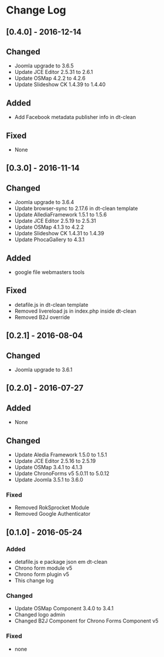 # Change Log

## [0.4.0] - 2016-12-14

## Changed

- Joomla upgrade to 3.6.5
- Update JCE Editor 2.5.31 to 2.6.1
- Update OSMap 4.2.2 to 4.2.6
- Update Slideshow CK 1.4.39 to 1.4.40

## Added
- Add Facebook metadata publisher info in dt-clean

## Fixed
- None

## [0.3.0] - 2016-11-14

## Changed

- Joomla upgrade to 3.6.4
- Update browser-sync to 2.17.6 in dt-clean template
- Update AllediaFramework 1.5.1 to 1.5.6
- Update JCE Editor 2.5.19 to 2.5.31
- Update OSMap 4.1.3 to 4.2.2
- Update Slideshow CK 1.4.31 to 1.4.39
- Update PhocaGallery to 4.3.1

## Added
- google file webmasters tools

## Fixed

- detafile.js in dt-clean template
- Removed livereload js in index.php inside dt-clean
- Removed B2J override

## [0.2.1] - 2016-08-04

## Changed
- Joomla upgrade to 3.6.1

## [0.2.0] - 2016-07-27

## Added
- None

## Changed
- Update Aledia Framework 1.5.0 to 1.5.1
- Update JCE Editor 2.5.16 to 2.5.19
- Update OSMap 3.4.1 to 4.1.3
- Update ChronoForms v5 5.0.11 to 5.0.12
- Update Joomla 3.5.1 to 3.6.0

### Fixed
- Removed RokSprocket Module
- Removed Google Authenticator

## [0.1.0] - 2016-05-24

### Added
- detafile.js e package json em dt-clean
- Chrono form module v5
- Chrono form plugin v5
- This change log

### Changed
-  Update OSMap Component 3.4.0 to 3.4.1
- Changed logo admin
- Changed B2J Component for Chrono Forms  Component v5

### Fixed
- none
